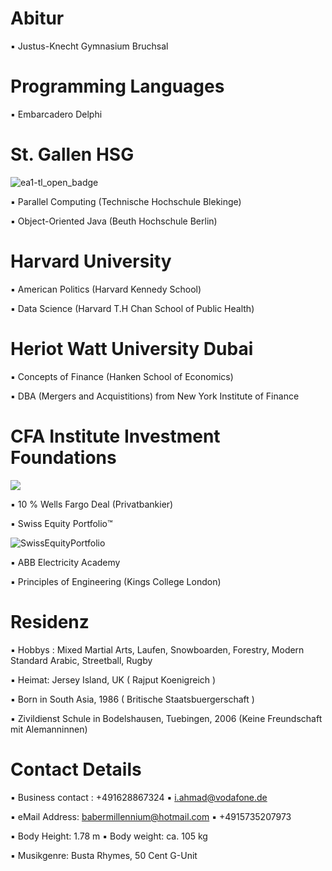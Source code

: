 # Abitur

▪︎ Justus-Knecht Gymnasium Bruchsal

# Programming Languages 

▪︎ Embarcadero Delphi 

# St. Gallen HSG 

![ea1-tl_open_badge](https://user-images.githubusercontent.com/95079463/151658291-bc2de3cf-efd4-4f38-bf4a-dde187391570.png)

▪︎ Parallel Computing (Technische Hochschule Blekinge)

▪︎ Object-Oriented Java (Beuth Hochschule Berlin)

# Harvard University 

▪︎ American Politics (Harvard Kennedy School)

▪︎ Data Science (Harvard T.H Chan School of Public Health)

# Heriot Watt University Dubai 

▪︎ Concepts of Finance (Hanken School of Economics)

▪︎ DBA (Mergers and Acquistitions) from New York Institute of Finance

#  CFA Institute Investment Foundations 

<img src="https://user-images.githubusercontent.com/95079463/151157248-4fa7d6fe-7dc8-4cd3-a9e1-3263252d3028.png">

▪︎ 10 % Wells Fargo Deal (Privatbankier)

▪︎ Swiss Equity Portfolio™️

![SwissEquityPortfolio](https://user-images.githubusercontent.com/95079463/156522393-272bb017-e660-4022-a998-33063f54dfd0.png)

▪︎ ABB Electricity Academy 

▪︎ Principles of Engineering (Kings College London)

# Residenz 

▪︎ Hobbys : Mixed Martial Arts, Laufen, Snowboarden, Forestry, Modern Standard Arabic, Streetball, Rugby

▪︎ Heimat: Jersey Island, UK ( Rajput Koenigreich )

▪︎ Born in South Asia, 1986  ( Britische Staatsbuergerschaft )

▪︎ Zivildienst Schule in Bodelshausen,  Tuebingen, 2006 (Keine Freundschaft mit Alemanninnen)

# Contact Details 

▪︎ Business contact : +491628867324 ▪︎ i.ahmad@vodafone.de 

▪︎ eMail Address: babermillennium@hotmail.com ▪︎ +4915735207973

▪︎ Body Height: 1.78 m ▪︎ Body weight: ca. 105 kg

▪︎ Musikgenre: Busta Rhymes, 50 Cent G-Unit 






